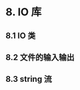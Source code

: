 # 8. IO 库















## 8.1 IO 类































## 8.2 文件的输入输出































## 8.3 string 流































